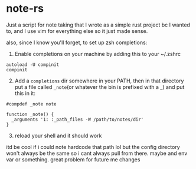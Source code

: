 # note-rs

Just a script for note taking that I wrote as a simple rust project bc I wanted to, and I use vim for everything else so it just made sense.

also, since I know you'll forget, to set up zsh completions:
1. Enable completions on your machine by adding this to your ~/.zshrc
```
autoload -U compinit
compinit
```
2. Add a `completions` dir somewhere in your PATH, then in that directory put a file called `_note`(or whatever the bin is prefixed with a \_) and put this in it:
```
#compdef _note note

function _note() {
  _arguments '1: :_path_files -W /path/to/notes/dir'
}
```
3. reload your shell and it should work

itd be cool if i could note hardcode that path lol but the config directory won't always be the same so i cant always pull from there. maybe and env var or something. great problem for future me
changes
